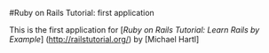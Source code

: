 #Ruby on Rails Tutorial: first application

This is the first application for
[*Ruby on Rails Tutorial: Learn Rails by Example*] (http://railstutorial.org/) by [Michael Hartl] 
